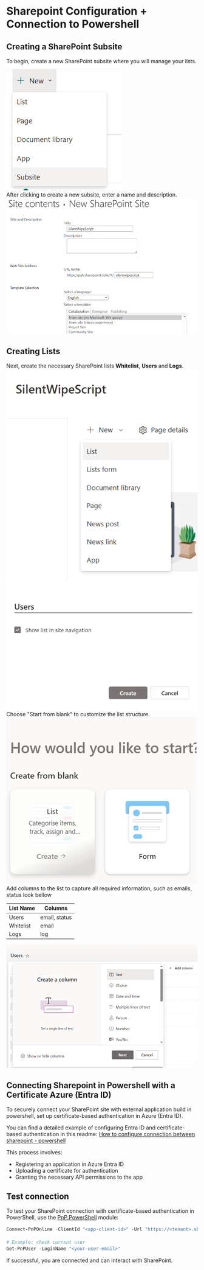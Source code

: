 # Sharepoint Configuration + Connection to Powershell

## Creating a SharePoint Subsite

To begin, create a new SharePoint subsite where you will manage your lists.  
![Creating a new SharePoint subsite](new_subsite.png)  
After clicking to create a new subsite, enter a name and description. 
![Entering the name for the new subsite](new_subsite_name.png)

## Creating Lists

Next, create the necessary SharePoint lists **Whitelist**, **Users** and **Logs**.  
![Creating a new SharePoint list](new_list.png)  
![Naming the new list](new_list_name.png)  
Choose "Start from blank" to customize the list structure.  
![Selecting 'Start from blank' when creating a list](start_from_blank.png)  
Add columns to the list to capture all required information, such as emails, status look bellow

| List Name | Columns       |
| --------- | ------------- |
| Users     | email, status |
| Whitelist | email         |
| Logs      | log           |

![Adding a new column to the list](new_column.png)

## Connecting Sharepoint in Powershell with a Certificate Azure (Entra ID)

To securely connect your SharePoint site with external application build in powershell, set up certificate-based authentication in Azure (Entra ID).

You can find a detailed example of configuring Entra ID and certificate-based authentication in this readme:
[How to configure connection between sharepoint - powershell](../Azure/README.md#2-create-a-new-app-registration)

This process involves:

- Registering an application in Azure Entra ID
- Uploading a certificate for authentication
- Granting the necessary API permissions to the app

## Test connection

To test your SharePoint connection with certificate-based authentication in PowerShell, use the [PnP.PowerShell](https://pnp.github.io/powershell/articles/installation.html) module:

```powershell
Connect-PnPOnline -ClientId "<app-client-id>" -Url "https://<tenant>.sharepoint.com/sites/<site>" -Tenant "<tenant>.onmicrosoft.com" -Thumbprint "<cert-thumbprint>"

# Example: check current user
Get-PnPUser -LoginName "<your-user-email>"
```

If successful, you are connected and can interact with SharePoint.
